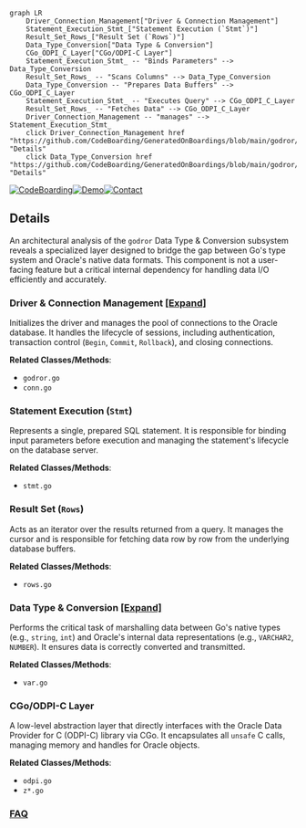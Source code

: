 ```mermaid
graph LR
    Driver_Connection_Management["Driver & Connection Management"]
    Statement_Execution_Stmt_["Statement Execution (`Stmt`)"]
    Result_Set_Rows_["Result Set (`Rows`)"]
    Data_Type_Conversion["Data Type & Conversion"]
    CGo_ODPI_C_Layer["CGo/ODPI-C Layer"]
    Statement_Execution_Stmt_ -- "Binds Parameters" --> Data_Type_Conversion
    Result_Set_Rows_ -- "Scans Columns" --> Data_Type_Conversion
    Data_Type_Conversion -- "Prepares Data Buffers" --> CGo_ODPI_C_Layer
    Statement_Execution_Stmt_ -- "Executes Query" --> CGo_ODPI_C_Layer
    Result_Set_Rows_ -- "Fetches Data" --> CGo_ODPI_C_Layer
    Driver_Connection_Management -- "manages" --> Statement_Execution_Stmt_
    click Driver_Connection_Management href "https://github.com/CodeBoarding/GeneratedOnBoardings/blob/main/godror/Driver_Connection_Management.md" "Details"
    click Data_Type_Conversion href "https://github.com/CodeBoarding/GeneratedOnBoardings/blob/main/godror/Data_Type_Conversion.md" "Details"
```

[![CodeBoarding](https://img.shields.io/badge/Generated%20by-CodeBoarding-9cf?style=flat-square)](https://github.com/CodeBoarding/CodeBoarding)[![Demo](https://img.shields.io/badge/Try%20our-Demo-blue?style=flat-square)](https://www.codeboarding.org/demo)[![Contact](https://img.shields.io/badge/Contact%20us%20-%20contact@codeboarding.org-lightgrey?style=flat-square)](mailto:contact@codeboarding.org)

## Details

An architectural analysis of the `godror` Data Type & Conversion subsystem reveals a specialized layer designed to bridge the gap between Go's type system and Oracle's native data formats. This component is not a user-facing feature but a critical internal dependency for handling data I/O efficiently and accurately.

### Driver & Connection Management [[Expand]](./Driver_Connection_Management.md)
Initializes the driver and manages the pool of connections to the Oracle database. It handles the lifecycle of sessions, including authentication, transaction control (`Begin`, `Commit`, `Rollback`), and closing connections.


**Related Classes/Methods**:

- `godror.go`
- `conn.go`


### Statement Execution (`Stmt`)
Represents a single, prepared SQL statement. It is responsible for binding input parameters before execution and managing the statement's lifecycle on the database server.


**Related Classes/Methods**:

- `stmt.go`


### Result Set (`Rows`)
Acts as an iterator over the results returned from a query. It manages the cursor and is responsible for fetching data row by row from the underlying database buffers.


**Related Classes/Methods**:

- `rows.go`


### Data Type & Conversion [[Expand]](./Data_Type_Conversion.md)
Performs the critical task of marshalling data between Go's native types (e.g., `string`, `int`) and Oracle's internal data representations (e.g., `VARCHAR2`, `NUMBER`). It ensures data is correctly converted and transmitted.


**Related Classes/Methods**:

- `var.go`


### CGo/ODPI-C Layer
A low-level abstraction layer that directly interfaces with the Oracle Data Provider for C (ODPI-C) library via CGo. It encapsulates all `unsafe` C calls, managing memory and handles for Oracle objects.


**Related Classes/Methods**:

- `odpi.go`
- `z*.go`




### [FAQ](https://github.com/CodeBoarding/GeneratedOnBoardings/tree/main?tab=readme-ov-file#faq)